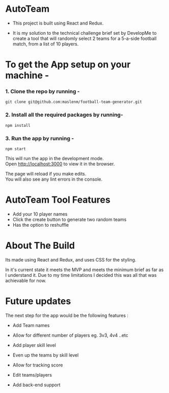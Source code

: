 # AutoTeam

- This project is built using React and Redux.

- It is my solution to the technical challenge brief set by DevelopMe to create a tool that will randomly select 2 teams for a 5-a-side football match, from a list of 10 players.

# To get the App setup on your machine -

### 1. Clone the repo by running -

`git clone git@github.com:maslenm/football-team-generator.git`

### 2. Install all the required packages by running-

`npm install`

### 3. Run the app by running -

`npm start`

This will run the app in the development mode.\
Open [http://localhost:3000](http://localhost:3000) to view it in the browser.

The page will reload if you make edits.\
You will also see any lint errors in the console.

# AutoTeam Tool Features

- Add your 10 player names
- Click the create button to generate two random teams
- Has the option to reshuffle

# About The Build

Its made using React and Redux, and uses CSS for the styling.

In it's current state it meets the MVP and meets the minimum brief as far as I understand it.
Due to my time limitations I decided this was all that was achievable for now.

# Future updates

The next step for the app would be the following features :

- Add Team names

- Allow for different number of players eg. 3v3, 4v4 ..etc

- Add player skill level

- Even up the teams by skill level

- Allow for tracking score

- Edit teams/players

- Add back-end support
